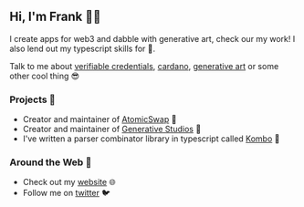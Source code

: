 ## Hi, I'm Frank 👋🏼

I create apps for web3 and dabble with generative art, check our my work! I also lend out my typescript skills for :money_with_wings:.

Talk to me about [verifiable credentials](https://en.wikipedia.org/wiki/Verifiable_credentials), [cardano](https://en.wikipedia.org/wiki/Cardano_(blockchain_platform)), [generative art](https://www.reddit.com/r/generative/) or some other cool thing :sunglasses:

### Projects :pushpin:

 - Creator and maintainer of [AtomicSwap](https://atomic-swap.io/) :arrows_counterclockwise:
 - Creator and maintainer of [Generative Studios](https://generativestudios.app/) :art:
 - I've written a parser combinator library in typescript called [Kombo](https://github.com/honungsburk/kombo) :eyes:

### Around the Web :compass:
- Check out my [website](https://frankhampusweslien.com/) :globe_with_meridians:
- Follow me on [twitter](https://twitter.com/HampusFrank) :bird:
